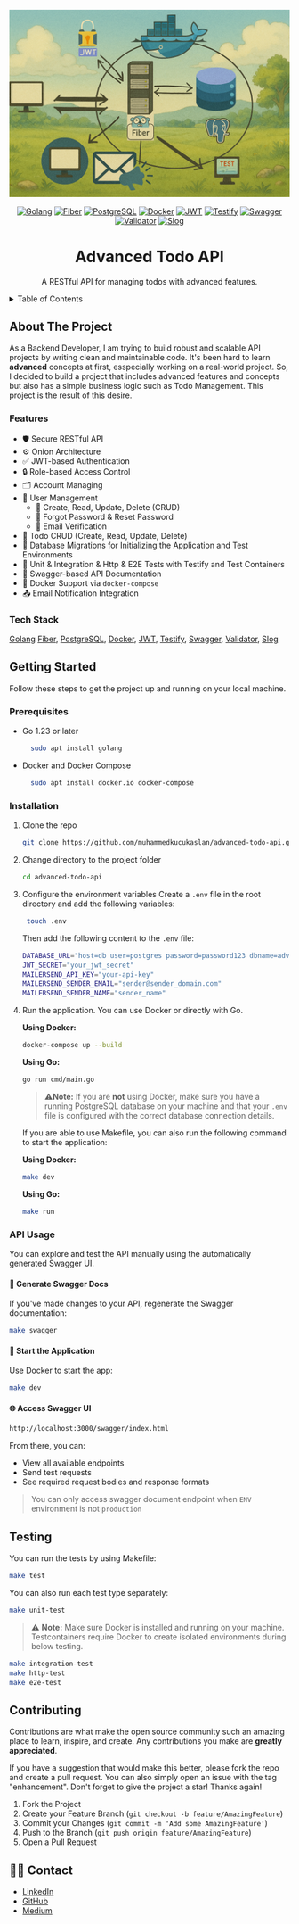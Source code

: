 

<br />
<div align="center">
  <a href="https://github.com/muhammedkucukaslan/advanced-todo-api">
    <img src="images/image.png" alt="image" >
  </a>

[![Golang][Golang.com]][Golang-url]
[![Fiber][Fiber.io]][Fiber-url]
[![PostgreSQL][PostgreSQL.com]][PostgreSQL-url]
[![Docker][Docker.com]][Docker-url]
[![JWT][JWT.io]][JWT-url]
[![Testify][Testify.com]][Testify-url]
[![Swagger][Swagger.io]][Swagger-url]
[![Validator][Validator.com]][Validator-url]
[![Slog][Slog.com]][Slog-url]


<h1 align="center">Advanced Todo API</h1>
  <p align="center">
    A RESTful API for managing todos with advanced features.
  </p>
</div>



<details>
  <summary>Table of Contents</summary>
  <ol>
    <li>
      <a href="#about-the-project">About The Project</a>
      <ul>
        <li><a href="#tech-stack">Tech Stack</a></li>
        <li><a href="#features">Features</a></li>
      </ul>
    </li>
    <li>
      <a href="#getting-started">Getting Started</a>
      <ul>
        <li><a href="#prerequisites">Prerequisites</a></li>
        <li><a href="#installation">Installation</a></li>
        <li><a href="#api-usage">API Usage</a></li>
      </ul>
    </li>
    <li><a href="#testing">Testing</a></li>
    <li><a href="#contributing">Contributing</a></li>
  </ol>
</details>



## About The Project

As a Backend Developer, I am trying to build robust and scalable API projects by writing clean and maintainable code. It's been hard to learn **advanced** concepts at first, esspecially working on a real-world project. So, I decided to build a project that includes advanced features and concepts but also has a simple business logic such as Todo Management. This project is the result of this desire. 



### Features
- 🛡️ Secure RESTful API
- ⚙️ Onion Architecture
- ✅ JWT-based Authentication
- 🔒 Role-based Access Control
- 🗂️ Account Managing
- 👤 User Management
  - 📌 Create, Read, Update, Delete (CRUD)
  - 🔁 Forgot Password & Reset Password
  - 📧 Email Verification
- 📌 Todo CRUD (Create, Read, Update, Delete)
- 🧱 Database Migrations for Initializing the Application and Test Environments
- 🧪 Unit & Integration & Http & E2E Tests with Testify and Test Containers
- 🧾 Swagger-based API Documentation
- 🐳 Docker Support via `docker-compose`
- 📤 Email Notification Integration

### Tech Stack
[Golang][Golang-url] [Fiber][Fiber-url], [PostgreSQL][PostgreSQL-url], [Docker][Docker-url], [JWT][JWT-url], [Testify][Testify-url], [Swagger][Swagger-url], [Validator][Validator.com], [Slog][Slog.com]

## Getting Started

Follow these steps to get the project up and running on your local machine.

### Prerequisites

* Go 1.23 or later
  ```sh
    sudo apt install golang
  ```
* Docker and Docker Compose
  ```sh
    sudo apt install docker.io docker-compose
  ```

### Installation

1. Clone the repo
   ```sh
   git clone https://github.com/muhammedkucukaslan/advanced-todo-api.git
   ```
2. Change directory to the project folder
   ```sh
   cd advanced-todo-api
   ```
3. Configure the environment variables
   Create a `.env` file in the root directory and add the following variables:
   ```sh
    touch .env
   ```
    Then add the following content to the `.env` file:
    ```sh
    DATABASE_URL="host=db user=postgres password=password123 dbname=advanced_todo_api_db port=5432 sslmode=disable"
    JWT_SECRET="your_jwt_secret"
    MAILERSEND_API_KEY="your-api-key"
    MAILERSEND_SENDER_EMAIL="sender@sender_domain.com"
    MAILERSEND_SENDER_NAME="sender_name"
   ```
4. Run the application. You can use Docker or directly with Go.

   **Using Docker:**
   ```sh
   docker-compose up --build
   ```

   **Using Go:**
   ```sh
   go run cmd/main.go
   ```
    > ⚠️**Note:** If you are **not** using Docker, make sure you have a running PostgreSQL database on your machine and that your `.env` file is configured with the correct database connection details.

   If you are able to use Makefile, you can also run the following command to start the application:
   
   **Using Docker:**
   ```sh
   make dev
   ```

   **Using Go:**
   ```sh
   make run
   ```


### API Usage

You can explore and test the API manually using the automatically generated Swagger UI.
#### 🔄 Generate Swagger Docs

If you've made changes to your API, regenerate the Swagger documentation:

```sh
make swagger
```
#### 🚀 Start the Application

Use Docker to start the app:

```sh
make dev
```
####  🌐 Access Swagger UI

```sh
http://localhost:3000/swagger/index.html
```
From there, you can:
  - View all available endpoints
  - Send test requests
  - See required request bodies and response formats

> You can only access swagger document endpoint when `ENV` environment is not `production`

## Testing
You can run the tests by using Makefile:
```sh
make test
```
You  can also run each test type separately:
```sh
make unit-test
```
> ⚠️ **Note:** Make sure Docker is installed and running on your machine. Testcontainers require Docker to create isolated environments during below testing.
```sh
make integration-test
make http-test
make e2e-test
```

## Contributing

Contributions are what make the open source community such an amazing place to learn, inspire, and create. Any contributions you make are **greatly appreciated**.

If you have a suggestion that would make this better, please fork the repo and create a pull request. You can also simply open an issue with the tag "enhancement".
Don't forget to give the project a star! Thanks again!

1. Fork the Project
2. Create your Feature Branch (`git checkout -b feature/AmazingFeature`)
3. Commit your Changes (`git commit -m 'Add some AmazingFeature'`)
4. Push to the Branch (`git push origin feature/AmazingFeature`)
5. Open a Pull Request


## 🙋‍♂️ Contact

* [LinkedIn](https://www.linkedin.com/in/muhammedkucukaslan)  
* [GitHub](https://github.com/muhammedkucukaslan)
* [Medium](https://medium.com/@muhammedkucukaslan)


[Golang.com]: https://img.shields.io/badge/Go-00ADD8?style=for-the-badge&logo=go&logoColor=white
[Golang-url]: https://golang.org/

[PostgreSQL.com]: https://img.shields.io/badge/PostgreSQL-4169E1?style=for-the-badge&logo=postgresql&logoColor=white
[PostgreSQL-url]: https://www.postgresql.org/

[Docker.com]: https://img.shields.io/badge/Docker-2496ED?style=for-the-badge&logo=docker&logoColor=white
[Docker-url]: https://www.docker.com/

[Fiber.io]: https://img.shields.io/badge/Fiber-18A5D6?style=for-the-badge&logo=fiber&logoColor=white
[Fiber-url]: https://gofiber.io/

[Swagger.io]: https://img.shields.io/badge/Swagger-85EA2D?style=for-the-badge&logo=swagger&logoColor=black
[Swagger-url]: https://swagger.io/

[Testify.com]: https://img.shields.io/badge/Testify-00BFA6?style=for-the-badge&logo=go&logoColor=white
[Testify-url]: https://github.com/stretchr/testify

[JWT.io]: https://img.shields.io/badge/JWT-000000?style=for-the-badge&logo=JSON%20web%20tokens&logoColor=white
[JWT-url]: https://jwt.io/

[Validator.com]: https://img.shields.io/badge/Validator-v10-blue?style=for-the-badge&logo=go&logoColor=white
[Validator-url]: https://pkg.go.dev/github.com/go-playground/validator/v10

[Slog.com]: https://img.shields.io/badge/log%2Fslog-Go%20Logger-informational?style=for-the-badge&logo=go&logoColor=white
[Slog-url]: https://pkg.go.dev/log/slog

